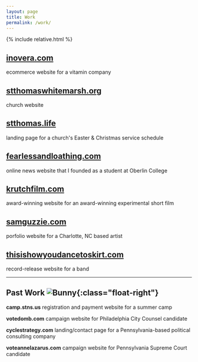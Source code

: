```yaml
---
layout: page
title: Work
permalink: /work/
---
```

{% include relative.html %}
## [inovera.com](https://inovera.com)
ecommerce website for a vitamin company

## [stthomaswhitemarsh.org](http://stthomaswhitemarsh.org)
church website

## [stthomas.life](http://stthomas.life)
landing page for a church's Easter & Christmas service schedule

## [fearlessandloathing.com](http://fearlessandloathing.com) 
online news website that I founded as a student at Oberlin College

## [krutchfilm.com](http://krutchfilm.com)
award-winning website for an award-winning experimental short film

## [samguzzie.com](http://samguzzie.com)
porfolio website for a Charlotte, NC based artist

## [thisishowyoudancetoskirt.com](http://thisishowyoudancetoskirt.com)
record-release website for a band

------

## Past Work ![Bunny]({{relative}}/assets/bunny.png){:class="float-right"}

**camp.stns.us**
registration and payment website for a summer camp

**votedomb.com**
campaign website for Philadelphia City Counsel candidate

**cyclestrategy.com**
landing/contact page for a Pennsylvania-based political consulting company

**voteannelazarus.com**
campaign website for Pennsylvania Supreme Court candidate